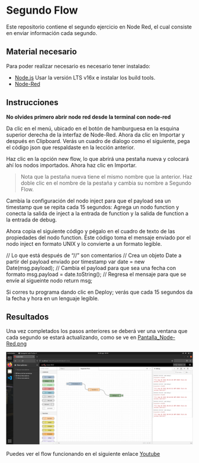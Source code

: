 # Segundo Flow
Este repositorio contiene el segundo ejercicio en Node Red, el cual consiste en enviar información cada segundo.

## Material necesario
Para poder realizar necesario es necesario tener instalado:
- [Node.js](https://github.com/nodesource/distributions/blob/master/README.md) Usar la versión LTS v16x e instalar los build tools.
- [Node-Red](https://nodered.org/docs/getting-started/local)

## Instrucciones

**No olvides primero abrir node red desde la terminal con node-red**

Da clic en el menú, ubicado en el botón de hamburguesa en la esquina superior derecha de la interfaz de Node-Red. Ahora da clic en Importar y después en Clipboard. Verás un cuadro de dialogo como el siguiente, pega el código json que respaldaste en la lección anterior.

Haz clic en la opción new flow, lo que abrirá una pestaña nueva y colocará ahí los nodos importados. Ahora haz clic en Importar.

>Nota que la pestaña nueva tiene el mismo nombre que la anterior. Haz doble clic en el nombre de la pestaña y cambia su nombre a Segundo Flow.

Cambia la configuración del nodo inject para que el payload sea un timestamp que se repita cada 15 segundos:
Agrega un nodo function y conecta la salida de inject a la entrada de function y la salida de function a la entrada de debug.

Ahora copia el siguiente código y pégalo en el cuadro de texto de las propiedades del nodo function. Éste código toma el mensaje enviado por el nodo inject en formato UNIX y lo convierte a un formato legible.


// Lo que está después de “//” son comentarios
// Crea un objeto Date a partir del payload enviado por timestamp
var date = new Date(msg.payload);
// Cambia el payload para que sea una fecha con formato
msg.payload = date.toString();
// Regresa el mensaje para que se envíe al sigueinte nodo
return msg;

Si corres tu programa dando clic en Deploy; verás que cada 15 segundos da la fecha y hora en un lenguaje legible.

## Resultados
Una vez completados los pasos anteriores se deberá ver una ventana que cada segundo se estará actualizando, como se ve en [Pantalla_Node-Red.png](https://github.com/ArathTzec/Segundo-Flow/blob/main/Pantalla_Node-Red.png)

![](https://github.com/ArathTzec/Segundo-Flow/blob/main/Pantalla_Node-Red.png?raw=true)

Puedes ver el flow funcionando en el siguiente enlace [Youtube](https://www.youtube.com/watch?v=ZZflr_j3_Uc)